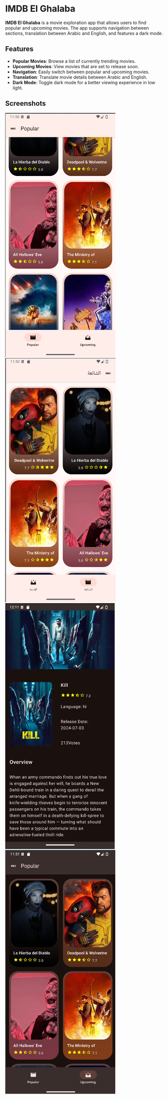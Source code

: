 # IMDB El Ghalaba

**IMDB El Ghalaba** is a movie exploration app that allows users to find popular and upcoming movies. The app supports navigation between sections, translation between Arabic and English, and features a dark mode.

## Features

- **Popular Movies**: Browse a list of currently trending movies.
- **Upcoming Movies**: View movies that are set to release soon.
- **Navigation**: Easily switch between popular and upcoming movies.
- **Translation**: Translate movie details between Arabic and English.
- **Dark Mode**: Toggle dark mode for a better viewing experience in low light.

## Screenshots

![Popular Movies](app/sampledata/lightmode_en.png)
![Arabic](app/sampledata/lightmode_ar.png)
![Deatils_Screen](app/sampledata/img.png)
![Dark Mode](app/sampledata/darkmode.png)
